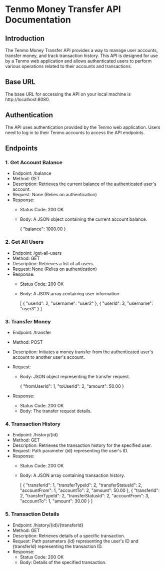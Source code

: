 # Tenmo Money Transfer API Documentation

## Introduction
The Tenmo Money Transfer API provides a way to manage user accounts, transfer money, and track transaction history. This API is designed for use by a Tenmo web application and allows authenticated users to perform various operations related to their accounts and transactions.

## Base URL
The base URL for accessing the API on your local machine is http://localhost:8080.

## Authentication
The API uses authentication provided by the Tenmo web application. Users need to log in to their Tenmo accounts to access the API endpoints.

## Endpoints

### 1. Get Account Balance
- Endpoint: /balance
- Method: GET
- Description: Retrieves the current balance of the authenticated user's account.
- Request: None (Relies on authentication)
- Response:
    - Status Code: 200 OK
    - Body: A JSON object containing the current account balance.

      {
      "balance": 1000.00
      }


### 2. Get All Users
- Endpoint: /get-all-users
- Method: GET
- Description: Retrieves a list of all users.
- Request: None (Relies on authentication)
- Response:
    - Status Code: 200 OK
    - Body: A JSON array containing user information.

      [
      {
      "userId": 2,
      "username": "user2"
      },
      {
      "userId": 3,
      "username": "user3"
      }
      ]


### 3. Transfer Money
- Endpoint: /transfer
- Method: POST
- Description: Initiates a money transfer from the authenticated user's account to another user's account.
- Request:
    - Body: JSON object representing the transfer request.

      {
      "fromUserId": 1,
      "toUserId": 2,
      "amount": 50.00
      }

- Response:
    - Status Code: 200 OK
    - Body: The transfer request details.

### 4. Transaction History
- Endpoint: /history/{id}
- Method: GET
- Description: Retrieves the transaction history for the specified user.
- Request: Path parameter {id} representing the user's ID.
- Response:
    - Status Code: 200 OK
    - Body: A JSON array containing transaction history.

      [
      {
      "transferId": 1,
      "transferTypeId": 2,
      "transferStatusId": 2,
      "accountFrom": 1,
      "accountTo": 2,
      "amount": 50.00
      },
      {
      "transferId": 2,
      "transferTypeId": 2,
      "transferStatusId": 2,
      "accountFrom": 3,
      "accountTo": 1,
      "amount": 30.00
      }
      ]


### 5. Transaction Details
- Endpoint: /history/{id}/{transferId}
- Method: GET
- Description: Retrieves details of a specific transaction.
- Request: Path parameters {id} representing the user's ID and {transferId} representing the transaction ID.
- Response:
    - Status Code: 200 OK
    - Body: Details of the specified transaction.